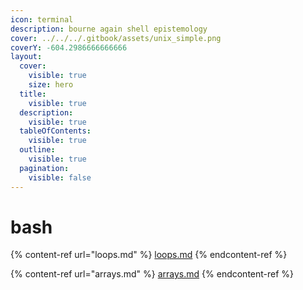 ```yaml
---
icon: terminal
description: bourne again shell epistemology
cover: ../../../.gitbook/assets/unix_simple.png
coverY: -604.2986666666666
layout:
  cover:
    visible: true
    size: hero
  title:
    visible: true
  description:
    visible: true
  tableOfContents:
    visible: true
  outline:
    visible: true
  pagination:
    visible: false
---
```


# bash

{% content-ref url="loops.md" %}
[loops.md](loops.md)
{% endcontent-ref %}

{% content-ref url="arrays.md" %}
[arrays.md](arrays.md)
{% endcontent-ref %}

